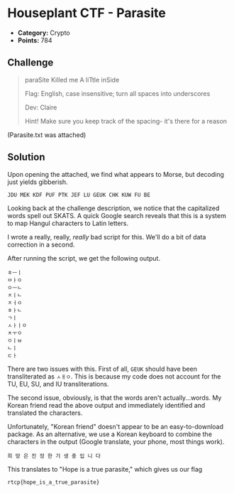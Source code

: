 # Houseplant CTF - Parasite

* **Category:** Crypto
* **Points:** 784

## Challenge

> paraSite Killed me A liTtle inSide
> 
> Flag: English, case insensitive; turn all spaces into underscores
> 
> Dev: Claire
>
> Hint! Make sure you keep track of the spacing- it's there for a reason

(Parasite.txt was attached)

## Solution

Upon opening the attached, we find what appears to Morse, but decoding just yields gibberish.

``
JDU MEK KDF PUF PTK JEF LU GEUK CHK KUW FU BE
``

Looking back at the challenge description, we notice that the capitalized words spell out SKATS. A quick Google search reveals that this is a system to map Hangul characters to Latin letters.

I wrote a really, really, *really* bad script for this. We'll do a bit of data correction in a second.

After running the script, we get the following output.

```
ㅎㅡㅣ
ㅁㅏㅇ
ㅇㅡㄴ
ㅈㅣㄴ
ㅈㅓㅇ
ㅎㅏㄴ
ㄱㅣ
ㅅㅏㅣㅇ
ㅊㅜㅇ
ㅇㅣㅂ
ㄴㅣ
ㄷㅏ
```

There are two issues with this. First of all, `GEUK` should have been transliterated as `ㅅㅐㅇ`. This is because my code does not account for the TU, EU, SU, and IU transliterations. 

The second issue, obviously, is that the words aren't actually...words. My Korean friend read the above output and immediately identified and translated the characters. 

Unfortunately, "Korean friend" doesn't appear to be an easy-to-download package. As an alternative, we use a Korean keyboard to combine the characters in the output (Google translate, your phone, most things work).

```
희 망 은 진 정 한 기 생 충 입 니 다
```

This translates to "Hope is a true parasite," which gives us our flag


```
rtcp{hope_is_a_true_parasite}
```